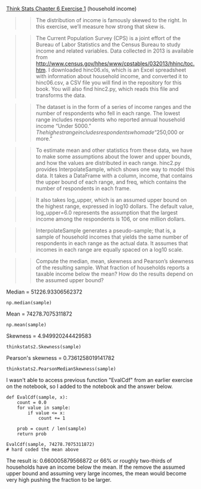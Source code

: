 [Think Stats Chapter 6 Exercise 1](http://greenteapress.com/thinkstats2/html/thinkstats2007.html#toc60) (household income)

>> The distribution of income is famously skewed to the right. In this exercise, we’ll measure how strong that skew is.

>>The Current Population Survey (CPS) is a joint effort of the Bureau of Labor Statistics and the Census Bureau to study income and related variables. Data collected in 2013 is available from http://www.census.gov/hhes/www/cpstables/032013/hhinc/toc.htm. I downloaded hinc06.xls, which is an Excel spreadsheet with information about household income, and converted it to hinc06.csv, a CSV file you will find in the repository for this book. You will also find hinc2.py, which reads this file and transforms the data.

>>The dataset is in the form of a series of income ranges and the number of respondents who fell in each range. The lowest range includes respondents who reported annual household income “Under $5000.” The highest range includes respondents who made “$250,000 or more.”

>>To estimate mean and other statistics from these data, we have to make some assumptions about the lower and upper bounds, and how the values are distributed in each range. hinc2.py provides InterpolateSample, which shows one way to model this data. It takes a DataFrame with a column, income, that contains the upper bound of each range, and freq, which contains the number of respondents in each frame.

>>It also takes log_upper, which is an assumed upper bound on the highest range, expressed in log10 dollars. The default value, log_upper=6.0 represents the assumption that the largest income among the respondents is 106, or one million dollars.

>>InterpolateSample generates a pseudo-sample; that is, a sample of household incomes that yields the same number of respondents in each range as the actual data. It assumes that incomes in each range are equally spaced on a log10 scale.

>>Compute the median, mean, skewness and Pearson’s skewness of the resulting sample. What fraction of households reports a taxable income below the mean? How do the results depend on the assumed upper bound?

Median = 51226.93306562372
```
np.median(sample)
```

Mean = 74278.7075311872
```
np.mean(sample)
```

Skewness = 4.949920244429583
```
thinkstats2.Skewness(sample) 
```

Pearson's skewness = 0.7361258019141782
```
thinkstats2.PearsonMedianSkewness(sample)
```

I wasn't able to access previous function "EvalCdf" from an earlier exercise on the notebook, so I added to the notebook and the answer below.

```
def EvalCdf(sample, x):
    count = 0.0
    for value in sample:
        if value <= x:
            count += 1

    prob = count / len(sample)
    return prob

EvalCdf(sample, 74278.7075311872)
# hard coded the mean above
```
The result is: 0.660005879566872 or 66% or roughly two-thirds of households have an income below the mean. If the remove the assumed upper bound and assuming very large incomes, the mean would become very high pushing the fraction to be larger.
